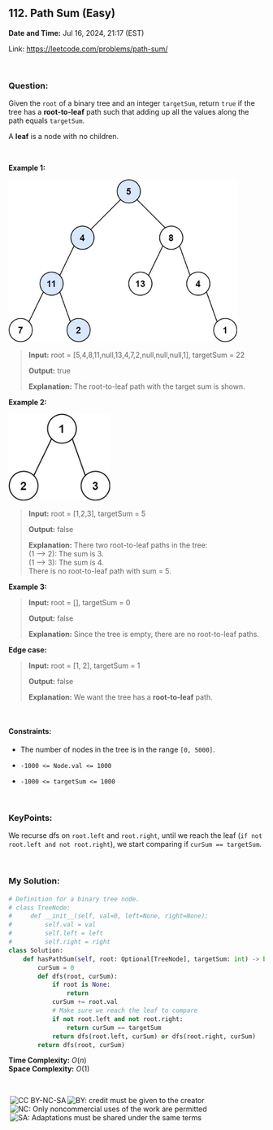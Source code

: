 ## 112. Path Sum (Easy)
**Date and Time:** Jul 16, 2024, 21:17 (EST)

Link: https://leetcode.com/problems/path-sum/

<br>

### Question:
Given the `root` of a binary tree and an integer `targetSum`, return `true` if the tree has a **root-to-leaf** path such that adding up all the values along the path equals `targetSum`.

A **leaf** is a node with no children.

<br>

**Example 1:**

<img src="../images/112_1.jpg" width=450>

> **Input:** root = [5,4,8,11,null,13,4,7,2,null,null,null,1], targetSum = 22
> 
> **Output:** true
>
> **Explanation:** The root-to-leaf path with the target sum is shown.

**Example 2:**

<img src="../images/112_2.jpg" width=200>

> **Input:** root = [1,2,3], targetSum = 5
> 
> **Output:** false
>
> **Explanation:** There two root-to-leaf paths in the tree: <br>
> (1 --> 2): The sum is 3. <br>
> (1 --> 3): The sum is 4. <br>
> There is no root-to-leaf path with sum = 5.

**Example 3:**
> **Input:** root = [], targetSum = 0
> 
> **Output:** false
>
> **Explanation:** Since the tree is empty, there are no root-to-leaf paths.

**Edge case:**
> **Input:** root = [1, 2], targetSum = 1
>
> **Output:** false
>
> **Explanation:** We want the tree has a **root-to-leaf** path.

<br>

#### Constraints:
* The number of nodes in the tree is in the range `[0, 5000]`.

* `-1000 <= Node.val <= 1000`

* `-1000 <= targetSum <= 1000`

<br>

### KeyPoints: 
We recurse dfs on `root.left` and `root.right`, until we reach the leaf (`if not root.left and not root.right`), we start comparing if `curSum == targetSum`.

<br>

### My Solution:
```python
# Definition for a binary tree node.
# class TreeNode:
#     def __init__(self, val=0, left=None, right=None):
#         self.val = val
#         self.left = left
#         self.right = right
class Solution:
    def hasPathSum(self, root: Optional[TreeNode], targetSum: int) -> bool:
        curSum = 0
        def dfs(root, curSum):
            if root is None:
                return
            curSum += root.val
            # Make sure we reach the leaf to compare
            if not root.left and not root.right:
                return curSum == targetSum
            return dfs(root.left, curSum) or dfs(root.right, curSum)
        return dfs(root, curSum)
```
**Time Complexity:** $O(n)$ <br>
**Space Complexity:** $O(1)$

<br>

<img style="height:22px!important;margin-left:3px;vertical-align:text-bottom;" src="https://mirrors.creativecommons.org/presskit/icons/cc.svg?ref=chooser-v1" alt="CC BY-NC-SA" title="CC BY-NC-SA"><img style="height:22px!important;margin-left:3px;vertical-align:text-bottom;" src="https://mirrors.creativecommons.org/presskit/icons/by.svg?ref=chooser-v1" alt="BY: credit must be given to the creator" title="BY: credit must be given to the creator"><img style="height:22px!important;margin-left:3px;vertical-align:text-bottom;" src="https://mirrors.creativecommons.org/presskit/icons/nc.svg?ref=chooser-v1" alt="NC: Only noncommercial uses of the work are permitted" title="NC: Only noncommercial uses of the work are permitted"><img style="height:22px!important;margin-left:3px;vertical-align:text-bottom;" src="https://mirrors.creativecommons.org/presskit/icons/sa.svg?ref=chooser-v1" alt="SA: Adaptations must be shared under the same terms" title="SA: Adaptations must be shared under the same terms">